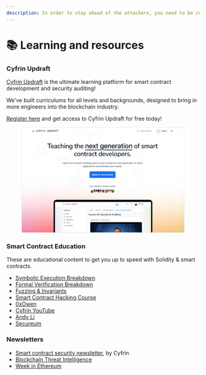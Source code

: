 ```yaml
---
description: In order to stay ahead of the attackers, you need to be constantly learning.
---
```


# 📚 Learning and resources

### Cyfrin Updraft

[Cyfrin Updraft](https://updraft.cyfrin.io) is the ultimate learning platform for smart contract development and security auditing!&#x20;

We've built curriculums for all levels and backgrounds, designed to bring in more engineers into the blockchain industry.

[Register here](https://updraft.cyfrin.io) and get access to Cyfrin Updraft for free today!

<figure><img src=".gitbook/assets/CleanShot 2024-02-07 at 16.07.31@2x.png" alt=""><figcaption></figcaption></figure>

### Smart Contract Education

These are educational content to get you up to speed with Solidity & smart contracts.

* [Symbolic Execution Breakdown](https://hackmd.io/@SaferMaker/EVM-Sym-Exec)
* [Formal Verification Breakdown](https://www.youtube.com/watch?v=izpoxfTSaFs)
* [Fuzzing & Invariants](https://www.youtube.com/watch?v=juyY-CTolac)
* [Smart Contract Hacking Course](https://smartcontractshacking.com/)
* [0xOwen](https://www.youtube.com/@0xOwenThurm)
* [Cyfrin YouTube](https://www.youtube.com/@CyfrinAudits)
* [Andy Li](https://www.youtube.com/@andyli)
* [Secureum](https://secureum.substack.com/)

### Newsletters

* [Smart contract security newsletter](https://cyfrin.io/newsletter), by Cyfrin
* [Blockchain Threat Intelligence](https://newsletter.blockthreat.io/)
* [Week in Ethereum](https://weekinethereumnews.com/)
